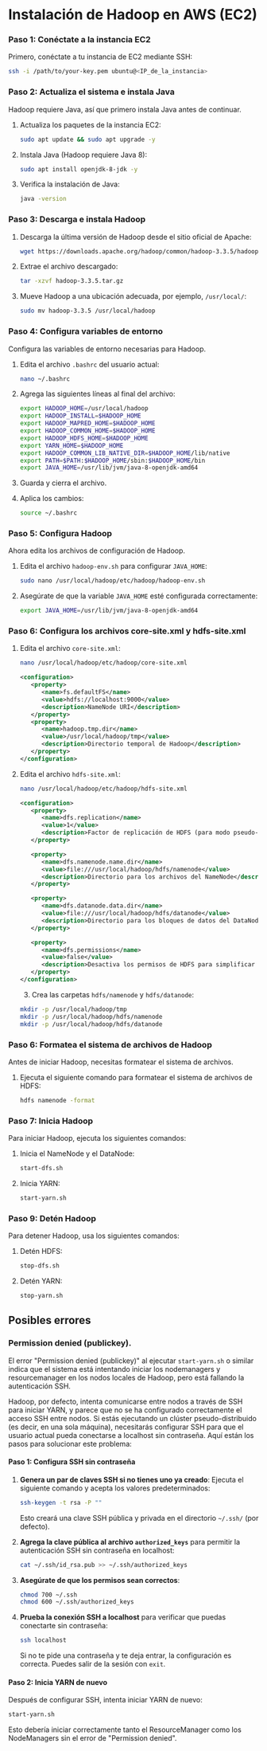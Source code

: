 # Instalación de Hadoop en AWS (EC2)

### Paso 1: Conéctate a la instancia EC2

Primero, conéctate a tu instancia de EC2 mediante SSH:

```bash
ssh -i /path/to/your-key.pem ubuntu@<IP_de_la_instancia>
```

### Paso 2: Actualiza el sistema e instala Java

Hadoop requiere Java, así que primero instala Java antes de continuar.


1. Actualiza los paquetes de la instancia EC2:
   ```bash
   sudo apt update && sudo apt upgrade -y
   ```
2. Instala Java (Hadoop requiere Java 8):
   ```bash
   sudo apt install openjdk-8-jdk -y
   ```
3. Verifica la instalación de Java:
   ```bash
   java -version
   ```

### Paso 3: Descarga e instala Hadoop

1. Descarga la última versión de Hadoop desde el sitio oficial de Apache:
   ```bash
   wget https://downloads.apache.org/hadoop/common/hadoop-3.3.5/hadoop-3.3.5.tar.gz
   ```
2. Extrae el archivo descargado:
   ```bash
   tar -xzvf hadoop-3.3.5.tar.gz
   ```
3. Mueve Hadoop a una ubicación adecuada, por ejemplo, `/usr/local/`:
   ```bash
   sudo mv hadoop-3.3.5 /usr/local/hadoop
   ```
### Paso 4: Configura variables de entorno

Configura las variables de entorno necesarias para Hadoop.

1. Edita el archivo `.bashrc` del usuario actual:
   ```bash
   nano ~/.bashrc
   ```
2. Agrega las siguientes líneas al final del archivo:
   ```bash
   export HADOOP_HOME=/usr/local/hadoop
   export HADOOP_INSTALL=$HADOOP_HOME
   export HADOOP_MAPRED_HOME=$HADOOP_HOME
   export HADOOP_COMMON_HOME=$HADOOP_HOME
   export HADOOP_HDFS_HOME=$HADOOP_HOME
   export YARN_HOME=$HADOOP_HOME
   export HADOOP_COMMON_LIB_NATIVE_DIR=$HADOOP_HOME/lib/native
   export PATH=$PATH:$HADOOP_HOME/sbin:$HADOOP_HOME/bin
   export JAVA_HOME=/usr/lib/jvm/java-8-openjdk-amd64
   ```
3. Guarda y cierra el archivo.

4. Aplica los cambios:
   ```bash
   source ~/.bashrc
   ```

### Paso 5: Configura Hadoop

Ahora edita los archivos de configuración de Hadoop.

1. Edita el archivo `hadoop-env.sh` para configurar `JAVA_HOME`:
   ```bash
   sudo nano /usr/local/hadoop/etc/hadoop/hadoop-env.sh
   ```
2. Asegúrate de que la variable `JAVA_HOME` esté configurada correctamente:
   ```bash
   export JAVA_HOME=/usr/lib/jvm/java-8-openjdk-amd64
   ```
### Paso 6: Configura los archivos core-site.xml y hdfs-site.xml

1. Edita el archivo `core-site.xml`:
   ```bash
   nano /usr/local/hadoop/etc/hadoop/core-site.xml
   ```
   ```xml
   <configuration>
      <property>
         <name>fs.defaultFS</name>
         <value>hdfs://localhost:9000</value>
         <description>NameNode URI</description>
      </property>
      <property>
         <name>hadoop.tmp.dir</name>
         <value>/usr/local/hadoop/tmp</value>
         <description>Directorio temporal de Hadoop</description>
      </property>
   </configuration>
   ```
2. Edita el archivo `hdfs-site.xml`:
   ```bash
   nano /usr/local/hadoop/etc/hadoop/hdfs-site.xml
   ```
   ```xml
   <configuration>
      <property>
         <name>dfs.replication</name>
         <value>1</value>
         <description>Factor de replicación de HDFS (para modo pseudo-distribuido es 1)</description>
      </property>

      <property>
         <name>dfs.namenode.name.dir</name>
         <value>file:///usr/local/hadoop/hdfs/namenode</value>
         <description>Directorio para los archivos del NameNode</description>
      </property>

      <property>
         <name>dfs.datanode.data.dir</name>
         <value>file:///usr/local/hadoop/hdfs/datanode</value>
         <description>Directorio para los bloques de datos del DataNode</description>
      </property>

      <property>
         <name>dfs.permissions</name>
         <value>false</value>
         <description>Desactiva los permisos de HDFS para simplificar la configuración</description>
      </property>
   </configuration>
   ```
   3. Crea las carpetas `hdfs/namenode` y `hdfs/datanode`:
   ```bash
   mkdir -p /usr/local/hadoop/tmp
   mkdir -p /usr/local/hadoop/hdfs/namenode
   mkdir -p /usr/local/hadoop/hdfs/datanode
   ```


### Paso 6: Formatea el sistema de archivos de Hadoop

Antes de iniciar Hadoop, necesitas formatear el sistema de archivos.

1. Ejecuta el siguiente comando para formatear el sistema de archivos de HDFS:
   ```bash
   hdfs namenode -format
   ```
### Paso 7: Inicia Hadoop

Para iniciar Hadoop, ejecuta los siguientes comandos:

1. Inicia el NameNode y el DataNode:
   ```bash
   start-dfs.sh
   ```
2. Inicia YARN:
   ```bash
   start-yarn.sh
   ```

### Paso 9: Detén Hadoop

Para detener Hadoop, usa los siguientes comandos:

1. Detén HDFS:
   ```bash
   stop-dfs.sh
   ```
2. Detén YARN:
   ```bash
   stop-yarn.sh
   ```

## Posibles errores 
### Permission denied (publickey).
El error "Permission denied (publickey)" al ejecutar `start-yarn.sh` o similar indica que el sistema está intentando iniciar los nodemanagers y resourcemanager en los nodos locales de Hadoop, pero está fallando la autenticación SSH.

Hadoop, por defecto, intenta comunicarse entre nodos a través de SSH para iniciar YARN, y parece que no se ha configurado correctamente el acceso SSH entre nodos. Si estás ejecutando un clúster pseudo-distribuido (es decir, en una sola máquina), necesitarás configurar SSH para que el usuario actual pueda conectarse a localhost sin contraseña. Aquí están los pasos para solucionar este problema:

#### Paso 1: Configura SSH sin contraseña
1. **Genera un par de claves SSH si no tienes uno ya creado**:
   Ejecuta el siguiente comando y acepta los valores predeterminados:
   ```bash
   ssh-keygen -t rsa -P ""
   ```
   Esto creará una clave SSH pública y privada en el directorio `~/.ssh/` (por defecto).

2. **Agrega la clave pública al archivo `authorized_keys`** para permitir la autenticación SSH sin contraseña en localhost:
   ```bash
   cat ~/.ssh/id_rsa.pub >> ~/.ssh/authorized_keys
   ```
3. **Asegúrate de que los permisos sean correctos**:
   ```bash
   chmod 700 ~/.ssh
   chmod 600 ~/.ssh/authorized_keys
   ```
4. **Prueba la conexión SSH a localhost** para verificar que puedas conectarte sin contraseña:
   ```bash
   ssh localhost
   ```

   Si no te pide una contraseña y te deja entrar, la configuración es correcta. Puedes salir de la sesión con `exit`.

#### Paso 2: Inicia YARN de nuevo
Después de configurar SSH, intenta iniciar YARN de nuevo:

```bash
start-yarn.sh
```

Esto debería iniciar correctamente tanto el ResourceManager como los NodeManagers sin el error de "Permission denied".